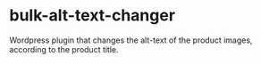 # bulk-alt-text-changer
Wordpress plugin that changes the alt-text of the product images, according to the product title.

